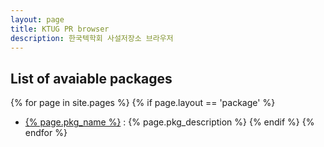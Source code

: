 ```yaml
---
layout: page
title: KTUG PR browser
description: 한국텍학회 사설저장소 브라우저
---
```


## List of avaiable packages

{% for page in site.pages %}
{% if page.layout == 'package' %}
- <a href="{% page.pkg_name %}">{% page.pkg_name %}</a> : {% page.pkg_description %} 
{% endif %}
{% endfor %}
